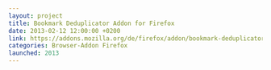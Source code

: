 ```yaml
---
layout: project
title: Bookmark Deduplicator Addon for Firefox
date: 2013-02-12 12:00:00 +0200
link: https://addons.mozilla.org/de/firefox/addon/bookmark-deduplicator/
categories: Browser-Addon Firefox
launched: 2013
---
```


